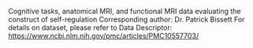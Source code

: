 Cognitive tasks, anatomical MRI, and functional MRI data evaluating the construct of self-regulation
Corresponding author: Dr. Patrick Bissett
For details on dataset, please refer to Data Descriptor:
https://www.ncbi.nlm.nih.gov/pmc/articles/PMC10557703/
